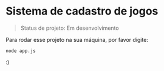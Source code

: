 # Sistema de cadastro de jogos

>Status de projeto: Em desenvolvimento

Para rodar esse projeto na sua máquina, por favor digite:

```
node app.js
```

:)